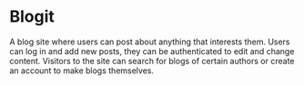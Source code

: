 # Blogit

A blog site where users can post about anything that interests them.
Users can log in and add new posts, they can be authenticated to edit and change content. Visitors to the site can search for blogs of certain authors or create an account to make blogs themselves.
